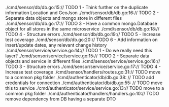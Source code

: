 ./cmd/sensor/db/db.go:15:// TODO 1 - Think further on the duplicate information Location and GeoJson
./cmd/sensor/db/db.go:16:// TODO 2 - Separate data objects and mongo store in different files
./cmd/sensor/db/db.go:17:// TODO 3 - Have a common mongo.Database object for all stores in the same microservice
./cmd/sensor/db/db.go:18:// TODO 4 - Structure errors
./cmd/sensor/db/db.go:19:// TODO 5 - Increase test coverage
./cmd/sensor/db/db.go:20:// TODO 6 - Add information on insert/update dates, any relevant change history
./cmd/sensor/service/service.go:14:// TODO 1 - Do we really need this layer?
./cmd/sensor/service/service.go:15:// TODO 2 - Separate data objects and service in different files
./cmd/sensor/service/service.go:16:// TODO 3 - Structure errors
./cmd/sensor/service/service.go:17:// TODO 4 - Increase test coverage
./cmd/sensor/handlers/routes.go:31:// TODO move to a common pkg folder
./cmd/authenticator/db/db.go:38:	// TODO add credentials for connection
./cmd/authenticator/db/db.go:55:	// TODO move this to service
./cmd/authenticator/service/service.go:13:// TODO move to a common pkg folder
./cmd/authenticator/handlers/handlers.go:10:// TODO remove dependency from DB having a separate DTO
